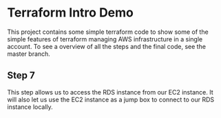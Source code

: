 Terraform Intro Demo
==============

This project contains some simple terraform code to show some of the simple features of terraform managing AWS infrastructure in a single account.
To see a overview of all the steps and the final code, see the master branch.

Step 7
-----
This step allows us to access the RDS instance from our EC2 instance.
It will also let us use the EC2 instance as a jump box to connect to our RDS instance locally.
